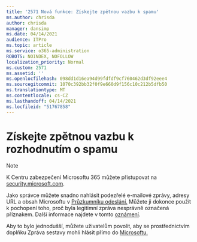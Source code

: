```yaml
---
title: '2571 Nová funkce: Získejte zpětnou vazbu k spamu'
ms.author: chrisda
author: chrisda
manager: dansimp
ms.date: 04/14/2021
audience: ITPro
ms.topic: article
ms.service: o365-administration
ROBOTS: NOINDEX, NOFOLLOW
localization_priority: Normal
ms.custom: 2571
ms.assetid: ''
ms.openlocfilehash: 098dd1d16ea94d99fdfdf9cf760462d3df92eee4
ms.sourcegitcommit: 1070c392bb32f0f9e660d9f156c10c212b5dfb50
ms.translationtype: MT
ms.contentlocale: cs-CZ
ms.lasthandoff: 04/14/2021
ms.locfileid: "51767858"
---
```

# <a name="get-feedback-about-spam-judgments"></a>Získejte zpětnou vazbu k rozhodnutím o spamu

> [!NOTE]
> K Centru zabezpečení Microsoftu 365 můžete přistupovat na [security.microsoft.com](https://security.microsoft.com).

Jako správce můžete snadno nahlásit podezřelé e-mailové zprávy, adresy URL a obsah Microsoftu v [Průzkumníku odeslání.](https://security.microsoft.com/reportsubmission) Můžete ji dokonce použít k pochopení toho, proč byla legitimní zpráva nesprávně označená příznakem. Další informace najdete v tomto [oznámení](https://techcommunity.microsoft.com/t5/Security-Privacy-and-Compliance/Empower-security-teams-to-easily-report-suspicious-emails-amp/ba-p/752622).

Aby to bylo jednodušší, můžete uživatelům povolit, aby se prostřednictvím doplňku Zpráva sestavy mohli hlásit přímo do [Microsoftu.](https://appsource.microsoft.com/product/office/WA104381180?src=office&tab=Overview)
